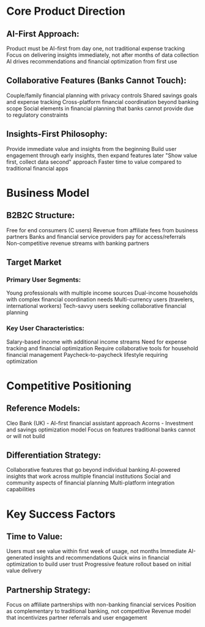 # Core Product Direction

## **AI-First Approach:**

Product must be AI-first from day one, not traditional expense tracking
Focus on delivering insights immediately, not after months of data collection
AI drives recommendations and financial optimization from first use

## **Collaborative Features (Banks Cannot Touch):**

Couple/family financial planning with privacy controls
Shared savings goals and expense tracking
Cross-platform financial coordination beyond banking scope
Social elements in financial planning that banks cannot provide due to regulatory constraints

## **Insights-First Philosophy:**

Provide immediate value and insights from the beginning
Build user engagement through early insights, then expand features later
"Show value first, collect data second" approach
Faster time to value compared to traditional financial apps

# Business Model
## **B2B2C Structure:**

Free for end consumers (C users)
Revenue from affiliate fees from business partners
Banks and financial service providers pay for access/referrals
Non-competitive revenue streams with banking partners

## **Target Market**
### **Primary User Segments:**

Young professionals with multiple income sources
Dual-income households with complex financial coordination needs
Multi-currency users (travelers, international workers)
Tech-savvy users seeking collaborative financial planning

### **Key User Characteristics:**

Salary-based income with additional income streams
Need for expense tracking and financial optimization
Require collaborative tools for household financial management
Paycheck-to-paycheck lifestyle requiring optimization

# Competitive Positioning
## **Reference Models:**

Cleo Bank (UK) - AI-first financial assistant approach
Acorns - Investment and savings optimization model
Focus on features traditional banks cannot or will not build

## **Differentiation Strategy:**

Collaborative features that go beyond individual banking
AI-powered insights that work across multiple financial institutions
Social and community aspects of financial planning
Multi-platform integration capabilities

# Key Success Factors
## **Time to Value:**

Users must see value within first week of usage, not months
Immediate AI-generated insights and recommendations
Quick wins in financial optimization to build user trust
Progressive feature rollout based on initial value delivery

## **Partnership Strategy:**

Focus on affiliate partnerships with non-banking financial services
Position as complementary to traditional banking, not competitive
Revenue model that incentivizes partner referrals and user engagement